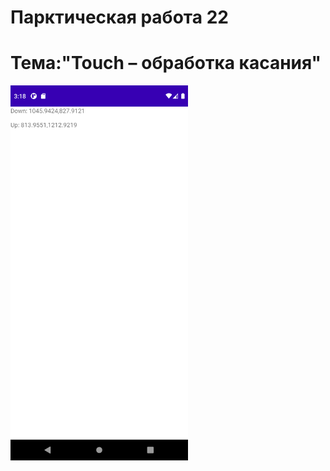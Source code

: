Парктическая работа 22
================================
Тема:"Touch – обработка касания"
================================
<img src="1.png" 
   height="600">
